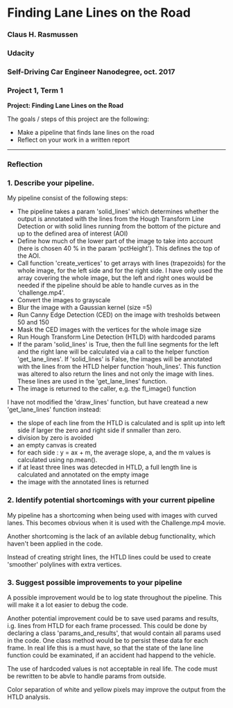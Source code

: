 # **Finding Lane Lines on the Road** 

### Claus H. Rasmussen
### Udacity
### Self-Driving Car Engineer Nanodegree, oct. 2017
### Project 1, Term 1


**Project: Finding Lane Lines on the Road**

The goals / steps of this project are the following:
* Make a pipeline that finds lane lines on the road
* Reflect on your work in a written report


---

### Reflection

### 1. Describe your pipeline. 

My pipeline consist of the following steps:

* The pipeline takes a param 'solid_lines' which determines whether the output is annotated with the lines from the Hough Transform Line Detection or with solid lines running from the bottom of the picture and up to the defined area of interest (AOI)
* Define how much of the lower part of the image to take into account (here is chosen 40 % in the param 'pctHeight'). This defines the top of the AOI.
* Call function 'create_vertices' to get arrays with lines (trapezoids) for the whole image, for the left side and for the right side. I have only used the array covering the whole image, but the left and right ones would be needed if the pipeline should be able to handle curves as in the 'challenge.mp4'.
* Convert the images to grayscale
* Blur the image with a Gaussian kernel (size =5)
* Run Canny Edge Detection (CED) on the image with tresholds between 50 and 150
* Mask the CED images with the vertices for the whole image size
* Run Hough Transform Line Detection (HTLD) with hardcoded params
* If the param 'solid_lines' is True, then the full line segments for the left and the right lane will be calculated via a call to the helper function 'get_lane_lines'. If 'solid_lines' is False, the images will be annotated with the lines from the HTLD helper function 'houh_lines'. This function was altered to also return the lines and not only the image with lines. These lines are used in the 'get_lane_lines' function.
* The image is returned to the caller, e.g. the fl_image() function

I have not modified the 'draw_lines' function, but have createad a new 'get_lane_lines' function instead:
* the slope of each line from the HTLD is calculated and is split up into left side if larger the zero and right side if snmaller than zero.
* division by zero is avoided
* an empty canvas is created
* for each side : y = ax + m, the average slope, a, and the m values is calculated using np.mean().
* if at least three lines was detecded in HTLD, a full length line is calculated and annotated on the empty image
* the image with the annotated lines is returned



### 2. Identify potential shortcomings with your current pipeline

My pipeline has a shortcoming when being used with images with curved lanes. This becomes obvious when it is used with the Challenge.mp4 movie.

Another shortcoming is the lack of an avilable debug functionality, which haven't been applied in the code.

Instead of creating stright lines, the HTLD lines could be used to create 'smoother' polylines with extra vertices.



### 3. Suggest possible improvements to your pipeline

A possible improvement would be to log state throughout the pipeline. This will make it a lot easier to debug the code.

Another potential improvement could be to save used params and results, i.g. lines from HTLD for each frame processed. This could be done by declaring a class 'params_and_results', that would contain all params used in the code. One class method would be to persist these data for each frame. In real life this is a must have, so that the state of the lane line function could be examinated, if an accident had happend to the vehicle.

The use of hardcoded values is not acceptable in real life. The code must be rewritten to be abvle to handle params from outside.

Color separation of white and yellow pixels may improve the output from the HTLD analysis.